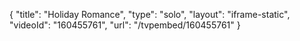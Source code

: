 {
    "title": "Holiday Romance",
    "type": "solo",
    "layout": "iframe-static",
    "videoId": "160455761",
    "url": "\/tvpembed\/160455761"
}